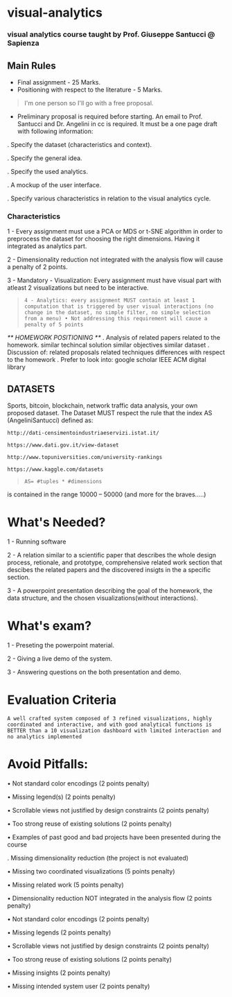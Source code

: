 # visual-analytics
### visual analytics course taught by Prof. Giuseppe Santucci @ Sapienza

## Main Rules

- Final assignment - 25 Marks.
- Positioning with respect to the literature - 5 Marks.

> I'm one person so I'll go with a free proposal.

- Preliminary proposal is required before starting. An email to Prof. Santucci and Dr. Angelini in cc is required. It must be a one page draft with following information:

. Specify the dataset (characteristics and context).

. Specify the general idea.

. Specify the used analytics.

. A mockup of the user interface.

. Specify various characteristics in relation to the visual analytics cycle.

### Characteristics
1 - Every assignment must use a PCA or MDS or t-SNE algorithm in order to
    preprocess the dataset for choosing the right dimensions.
    Having it integrated as analytics part.
    
2 - Dimensionality reduction not integrated with the analysis flow will cause a penalty of 2 points.

3 - Mandatory - Visualization: Every assignment must have visual part with atleast 2 visualizations but need to be interactive.

> `4 - Analytics: every assignment MUST contain at least 1 computation that is
triggered by user visual interactions (no change in the dataset, no simple filter, no
simple selection from a menu)
    • Not addressing this requirement will cause a penalty of 5 points`


_** HOMEWORK POSITIONING **_
. Analysis of related papers related to the homework.
    similar techincal solution
    similar objectives
    similar dataset
. Discussion of:
    related proposals
    related techniques
    differences with respect to the homework
. Prefer to look into:
    google scholar
    IEEE
    ACM digital library

## DATASETS

Sports, bitcoin, blockchain, network traffic data analysis, your own proposed dataset.
The Dataset MUST respect the rule that the index AS (AngeliniSantucci) defined
as:

    http://dati-censimentoindustriaeservizi.istat.it/

    https://www.dati.gov.it/view-dataset
    
    http://www.topuniversities.com/university-rankings

    https://www.kaggle.com/datasets


> `AS= #tuples * #dimensions`

is contained in the range 10000 – 50000 (and more for the braves.....)

# What's Needed?

1 - Running software

2 - A relation similar to a scientific paper that describes the whole design process, retionale, and prototype, comprehensive related work section that descibes the related papers and the discovered insigts in the a specific section.

3 - A powerpoint presentation describing the goal of the homework, the data structure, and the chosen visualizations(without interactions).

# What's exam?
1 - Preseting the powerpoint material.

2 - Giving a live demo of the system.

3 - Answering questions on the both presentation and demo.

# Evaluation Criteria
`A well crafted system composed of 3 refined visualizations, highly coordinated
and interactive, and with good analytical functions is BETTER than a 10
visualization dashboard with limited interaction and no analytics
implemented`

# Avoid Pitfalls:

• Not standard color encodings (2 points penalty)

• Missing legend(s) (2 points penalty)

• Scrollable views not justified by design constraints (2 points penalty)

• Too strong reuse of existing solutions (2 points penalty)

• Examples of past good and bad projects have been presented during the course

. Missing dimensionality reduction (the project is not evaluated)

• Missing two coordinated visualizations (5 points penalty)

• Missing related work (5 points penalty)

• Dimensionality reduction NOT integrated in the analysis flow (2 points penalty)

• Not standard color encodings (2 points penalty)

• Missing legends (2 points penalty)

• Scrollable views not justified by design constraints (2 points penalty)

• Too strong reuse of existing solutions (2 points penalty)

• Missing insights (2 points penalty)

• Missing intended system user (2 points penalty)

